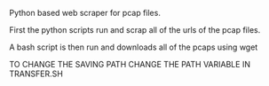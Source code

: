 Python based web scraper for pcap files.

First the python scripts run and scrap all of the urls of the pcap files.

A bash script is then run and downloads all of the pcaps using wget

TO CHANGE THE SAVING PATH CHANGE THE PATH VARIABLE IN TRANSFER.SH